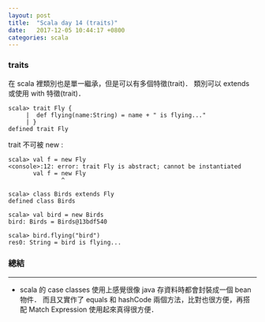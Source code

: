 ```yaml
---
layout: post
title:  "Scala day 14 (traits)"
date:   2017-12-05 10:44:17 +0800
categories: scala
---
```


### traits
在 scala 裡類別也是單一繼承，但是可以有多個特徵(trait)． 類別可以 extends 或使用 with 特徵(trait)．

```console
scala> trait Fly {
     |  def flying(name:String) = name + " is flying..."
     | }
defined trait Fly
```
trait 不可被 new : 

```console
scala> val f = new Fly
<console>:12: error: trait Fly is abstract; cannot be instantiated
       val f = new Fly
               ^
```

```console
scala> class Birds extends Fly
defined class Birds

scala> val bird = new Birds
bird: Birds = Birds@13bdf540

scala> bird.flying("bird")
res0: String = bird is flying...
```



### 總結
- - -
* scala 的 case classes 使用上感覺很像 java 存資料時都會封裝成一個 bean 物件．
而且又實作了 equals 和 hashCode 兩個方法，比對也很方便，再搭配 Match Expression 使用起來真得很方便．
